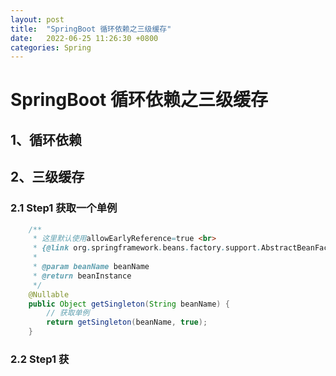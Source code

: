 ```yaml
---
layout: post
title:  "SpringBoot 循环依赖之三级缓存"
date:   2022-06-25 11:26:30 +0800
categories: Spring
---
```


# SpringBoot 循环依赖之三级缓存

## 1、循环依赖

## 2、三级缓存

### 2.1 Step1 获取一个单例

```java
    /**
     * 这里默认使用allowEarlyReference=true <br>
     * {@link org.springframework.beans.factory.support.AbstractBeanFactory#getSingleton(String)}
     *
     * @param beanName beanName
     * @return beanInstance
     */
    @Nullable
    public Object getSingleton(String beanName) {
        // 获取单例
        return getSingleton(beanName, true);
    }
```

### 2.2 Step1 获
